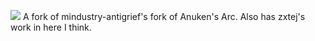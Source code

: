[![](https://github.com/Anuken/Arc/workflows/Java%20CI/badge.svg)](https://github.com/Anuken/Arc/actions)
A fork of mindustry-antigrief's fork of Anuken's Arc. Also has zxtej's work in here I think.